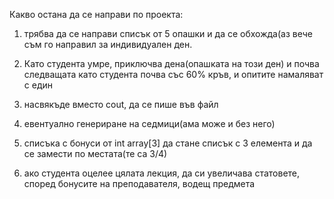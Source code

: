 Какво остана да се направи по проекта:
1) трябва да се направи списък от 5 опашки и да се обхожда(аз вече съм го направил за индивидуален ден.

2) Като студента умре, приключва дена(опашката на този ден) и почва следващата като студента почва със 60% кръв, и опитите намаляват с един

3) насвякъде вместо cout, да се пише във файл

4) евентуално генериране на седмици(ама може и без него)

5) списъка с бонуси от int array[3] да стане списък с 3 елемента и да се замести по местата(те са 3/4)

6) ако студента оцелее цялата лекция, да си увеличава статовете, според бонусите на преподавателя, водещ предмета
